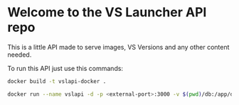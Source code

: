 # Welcome to the VS Launcher API repo

This is a little API made to serve images, VS Versions and any other content needed.

To run this API just use this commands:

```sh
docker build -t vslapi-docker .
```

```sh
docker run --name vslapi -d -p <external-port>:3000 -v $(pwd)/db:/app/db -v $(pwd)/public:/app/public vslapi-docker
```
